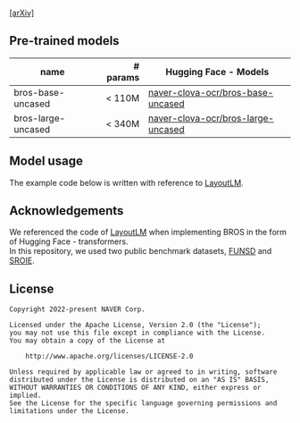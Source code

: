 
[[arXiv]](https://arxiv.org/abs/2108.04539)

## Pre-trained models

| name               | # params | Hugging Face - Models                                                                           |
|--------------------|---------:|-------------------------------------------------------------------------------------------------|
| bros-base-uncased  |   < 110M | [naver-clova-ocr/bros-base-uncased](https://huggingface.co/naver-clova-ocr/bros-base-uncased)   |
| bros-large-uncased |   < 340M | [naver-clova-ocr/bros-large-uncased](https://huggingface.co/naver-clova-ocr/bros-large-uncased) |

## Model usage

The example code below is written with reference to [LayoutLM](https://huggingface.co/docs/transformers/model_doc/layoutlm).

## Acknowledgements

We referenced the code of [LayoutLM](https://huggingface.co/docs/transformers/model_doc/layoutlm) when implementing BROS in the form of Hugging Face - transformers.  
In this repository, we used two public benchmark datasets, [FUNSD](https://guillaumejaume.github.io/FUNSD/) and [SROIE](https://rrc.cvc.uab.es/?ch=13).

## License

```
Copyright 2022-present NAVER Corp.

Licensed under the Apache License, Version 2.0 (the "License");
you may not use this file except in compliance with the License.
You may obtain a copy of the License at

    http://www.apache.org/licenses/LICENSE-2.0

Unless required by applicable law or agreed to in writing, software
distributed under the License is distributed on an "AS IS" BASIS,
WITHOUT WARRANTIES OR CONDITIONS OF ANY KIND, either express or implied.
See the License for the specific language governing permissions and
limitations under the License.
```
